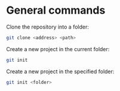 # General commands

Clone the repository into a folder:

```bash
git clone <address> <path>
```

Create a new project in the current folder:

```bash
git init
```

Create a new project in the specified folder:

```bash
git init <folder>
```
